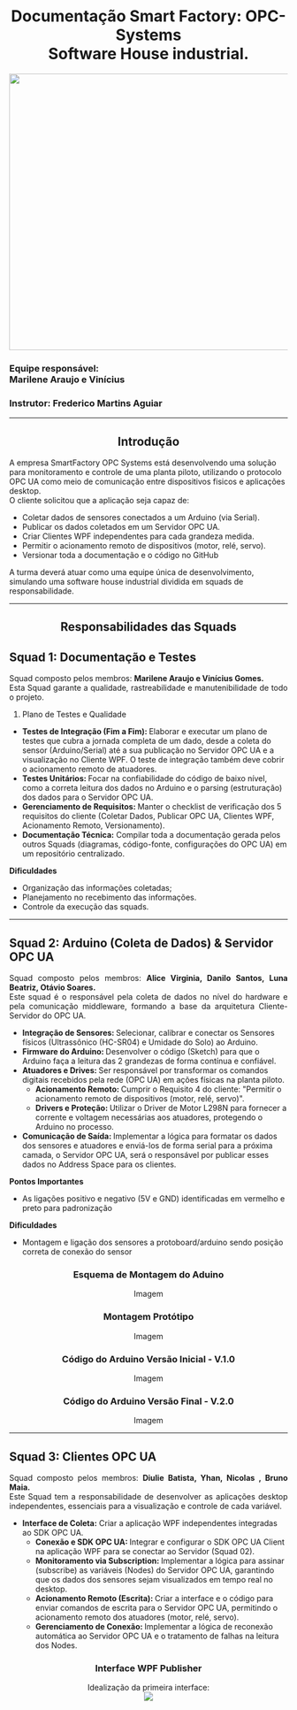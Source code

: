 <h1 align="center"> Documentação Smart Factory: OPC-Systems <br> Software House industrial. </h1>
<p align="center"> 
  
  <img src="https://github.com/MaysCroft/Situacao-de-Aprendizagem-6/blob/main/Imagens%20Smart%20Factory/00%20-%20Logo%20Smart%20Factory.png" height="500" width="700"/> 
</p>

<h3> Equipe responsável: <br> Marilene Araujo e Vinícius </h3>
<h3> Instrutor: Frederico Martins Aguiar </h3>

<hr>

<h2 align="center"> Introdução </h2>

A empresa SmartFactory OPC Systems está desenvolvendo uma solução para monitoramento e controle de uma planta piloto, utilizando o protocolo OPC UA como meio de comunicação entre dispositivos fisicos e aplicações desktop. <br>
O cliente solicitou que a aplicação seja capaz de:

- Coletar dados de sensores conectados a um Arduino (via Serial).
- Publicar os dados coletados em um Servidor OPC UA.
- Criar Clientes WPF independentes para cada grandeza medida.
- Permitir o acionamento remoto de dispositivos (motor, relé, servo).
- Versionar toda a documentação e o código no GitHub <br>

A turma deverá atuar como uma equipe única de desenvolvimento, simulando uma software house industrial dividida em squads de responsabilidade.

<hr>

<h2 align="center"> Responsabilidades das Squads </h2>

<h2> Squad 1: Documentação e Testes </h2>

<p align="justify">
  Squad composto pelos membros: <b>Marilene Araujo e Vinícius Gomes.</b> <br>
  Esta Squad garante a qualidade, rastreabilidade e manutenibilidade de todo o projeto. <br>
</p>

1. Plano de Testes e Qualidade
- <b> Testes de Integração (Fim a Fim): </b> Elaborar e executar um plano de testes que cubra a jornada completa de um dado, desde a coleta do sensor (Arduino/Serial) até a sua publicação no Servidor OPC UA e a visualização no Cliente WPF. O teste de integração também deve cobrir o acionamento remoto de atuadores. 
- <b> Testes Unitários: </b>Focar na confiabilidade do código de baixo nível, como a correta leitura dos dados no Arduino  e o parsing (estruturação) dos dados para o Servidor OPC UA.  
- <b> Gerenciamento de Requisitos: </b> Manter o checklist de verificação dos 5 requisitos do cliente (Coletar Dados, Publicar OPC UA, Clientes WPF, Acionamento Remoto, Versionamento).
- <b>Documentação Técnica:</b> Compilar toda a documentação gerada pelos outros Squads (diagramas, código-fonte, configurações do OPC UA) em um repositório centralizado.

<b> Dificuldades </b>
- Organização das informações coletadas;
- Planejamento no recebimento das informações.
- Controle da execução das squads.

<hr>

<h2> Squad 2: Arduino (Coleta de Dados) & Servidor OPC UA </h2>

<p align="justify"> 
  Squad composto pelos membros: <b> Alice Virginia, Danilo Santos, Luna Beatriz, Otávio Soares.</b> <br>
  Este squad é o responsável pela coleta de dados no nível do hardware e pela comunicação middleware, formando a base da arquitetura Cliente-Servidor do OPC UA.<br>  
</p>

- <b>Integração de Sensores: </b> Selecionar, calibrar e conectar os Sensores físicos (Ultrassônico (HC-SR04) e Umidade do Solo) ao Arduino.
- <b>Firmware do Arduino: </b> Desenvolver o código (Sketch) para que o Arduino faça a leitura das 2 grandezas de forma contínua e confiável.
- <b>Atuadores e Drives: </b> Ser responsável por transformar os comandos digitais recebidos pela rede (OPC UA) em ações físicas na planta piloto.
   - <b> Acionamento Remoto: </b> Cumprir o Requisito 4 do cliente: "Permitir o acionamento remoto de dispositivos (motor, relé, servo)".
   - <b> Drivers e Proteção: </b> Utilizar o Driver de Motor L298N para fornecer a corrente e voltagem necessárias aos atuadores, protegendo o Arduino no processo.
- <b> Comunicação de Saída: </b> Implementar a lógica para formatar os dados dos sensores e atuadores e enviá-los de forma serial para a próxima camada, o Servidor OPC UA, será o responsável por publicar esses dados no Address Space para os clientes.

<b> Pontos Importantes </b>
- As ligações positivo e negativo (5V e GND) identificadas em vermelho e preto para padronização

<b> Dificuldades </b>
- Montagem e ligação dos sensores a protoboard/arduino sendo posição correta de conexão do sensor

<h3 align="center"> Esquema de Montagem do Aduino </h3>

<p align="center"> Imagem </p>

<h3 align="center"> Montagem Protótipo </h3>

<p align="center"> Imagem </p>

<h3 align="center"> Código do Arduino Versão Inicial - V.1.0 </h3>

<p align="center"> Imagem </p>

<h3 align="center"> Código do Arduino Versão Final - V.2.0 </h3>

<p align="center"> Imagem </p>

<hr>

<h2> Squad 3: Clientes OPC UA </h2>

<p align="justify">
  Squad composto pelos membros: <b>Diulie Batista, Yhan, Nicolas , Bruno Maia.</b> <br>
  Este Squad tem a responsabilidade de desenvolver as aplicações desktop independentes, essenciais para a visualização e controle de cada variável. <br>
</p>

- <b>Interface de Coleta:</b> Criar a aplicação WPF independentes integradas ao SDK OPC UA.
   - <b> Conexão e SDK OPC UA: </b> Integrar e configurar o SDK OPC UA Client na aplicação WPF para se conectar ao Servidor (Squad 02).
   - <b> Monitoramento via Subscription: </b> Implementar a lógica para assinar (subscribe) as variáveis (Nodes) do Servidor OPC UA, garantindo que os dados dos sensores sejam visualizados em tempo real no desktop.
   - <b> Acionamento Remoto (Escrita): </b> Criar a interface e o código para enviar comandos de escrita para o Servidor OPC UA, permitindo o acionamento remoto dos atuadores (motor, relé, servo).
   - <b> Gerenciamento de Conexão: </b> Implementar a lógica de reconexão automática ao Servidor OPC UA e o tratamento de falhas na leitura dos Nodes.

<h3 align="center"> Interface WPF Publisher </h3>

<p align="center"> 
  Idealização da primeira interface: <br>
  <img src="https://github.com/MaysCroft/Situacao-de-Aprendizagem-6/blob/main/Documentos%20Smart%20Factory/Squad%202/S2%2001.jpg"/> 
</p>
